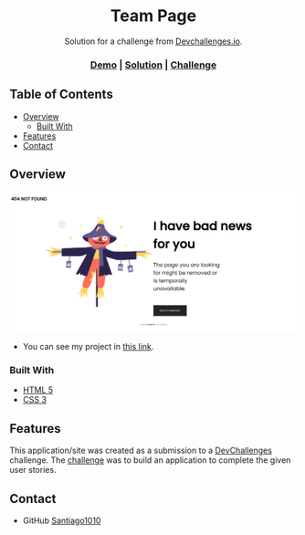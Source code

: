 <!-- Please update value in the {}  -->

<h1 align="center">Team Page</h1>

<div align="center">Solution for a challenge from  <a href="http://devchallenges.io" target="_blank">Devchallenges.io</a>.</div>

<div align="center">
  <h3>
    <a href="https://www.figma.com/file/F8d1qJsorEdY47N74HLxQ4/team-page-challenge?node-id=0%3A1" target="_BLANK">Demo</a>
    <span> | </span>
    <a href="https://santiago1010.github.io/404-page-not-found/" target="_BLANK">Solution</a>
    <span> | </span>
    <a href="https://devchallenges.io/challenges/hhmesazsqgKXrTkYkt0U" target="_BLANK">Challenge</a>
  </h3>
</div>

<!-- TABLE OF CONTENTS -->

## Table of Contents

- [Overview](#overview)
  - [Built With](#built-with)
- [Features](#features)
- [Contact](#contact)

<!-- OVERVIEW -->

## Overview

![screenshot](https://github.com/Santiago1010/404-page-not-found/blob/main/assets/images/screen.png)

- You can see my project in <a href="https://santiago1010.github.io/404-page-not-found/" target="_BLANK">this link</a>.

### Built With

<!-- This section should list any major frameworks that you built your project using. Here are a few examples.-->

- [HTML 5](https://www.w3schools.com/html/default.asp)
- [CSS 3](https://www.w3schools.com/css/css_intro.asp)

## Features

<!-- List the features of your application or follow the template. Don't share the figma file here :) -->

This application/site was created as a submission to a [DevChallenges](https://devchallenges.io/challenges) challenge. The [challenge](https://devchallenges.io/challenges/wBunSb7FPrIepJZAg0sY) was to build an application to complete the given user stories.

## Contact

- GitHub [Santiago1010](https://github.com/Santiago1010/)
